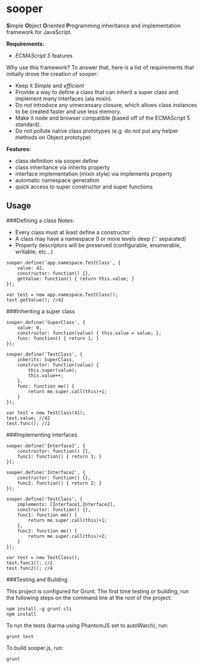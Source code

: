 sooper
====

**S**imple **O**bject **O**riented **P**rogramming inheritance and implementation framework for JavaScript.

**Requirements:**
* *ECMAScript 5* features

Why use this framework? To answer that, here is a list of requirements that initially drove the creation of sooper:
* Keep it *Simple* and *efficient*
* Provide a way to define a class that can inherit a super class and implement many interfaces (ala mixin).
* Do not introduce any unnecessary closure, which allows class instances to be created faster and use less memory.
* Make it node and browser compatible (based off of the ECMAScript 5 standard).
* Do not pollute native class prototypes (e.g. do not put any helper methods on Object.prototype)


**Features:**
* class definition via sooper.define
* class inheritance via inherits property
* interface implementation (mixin style) via implements property
* automatic namespace generation
* quick access to super constructor and super functions


Usage
-----

###Defining a class
Notes:
* Every class must at least define a constructor
* A class may have a namespace 0 or more levels deep ('.' separated)
* Property descriptors will be preserved (configurable, enumerable, writable, etc...)

<!--end of the list -->

	sooper.define('app.namespace.TestClass', {
		value: 42,
		constructor: function() {},
		getValue: function() { return this.value; }
	});

	var test = new app.namespace.TestClass();
	test.getValue(); //42

###Inheriting a super class

	sooper.define('SuperClass', {
		value: 0,
		constructor: function(value) { this.value = value; },
		func: function() { return 1; }
	});

	sooper.define('TestClass', {
		inherits: SuperClass,
		constructor: function(value) {
			this.super(value);
			this.value++;
		},
		func: function me() {
			return me.super.call(this)+1;
		}
	});

	var test = new TestClass(41);
	test.value; //42
	test.func(); //2

###Implementing interfaces

	sooper.define('Interface1', {
		constructor: function() {},
		func1: function() { return 1; }
	});

	sooper.define('Interface2', {
		constructor: function() {},
		func2: function() { return 2; }
	});

	sooper.define('TestClass', {
		implements: [Interface1,Interface2],
		constructor: function() {},
		func1: function me() {
			return me.super.call(this)+1;
		},
		func2: function me() {
			return me.super.call(this)+2;
		}
	});

	var test = new TestClass();
	test.func1(); //2
	test.func2(); //4

###Testing and Building

This project is configured for Grunt. The first time testing or building, run the following steps on the command line at the root of the project:

	npm install -g grunt-cli
	npm install

To run the tests (karma using PhantomJS set to autoWatch), run:

	grunt test

To build sooper.js, run:

	grunt

